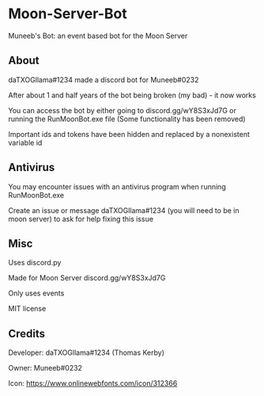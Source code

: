 # Moon-Server-Bot
Muneeb's Bot: an event based bot for the Moon Server

## About

daTXOGllama#1234 made a discord bot for Muneeb#0232

After about 1 and half years of the bot being broken (my bad) - it now works

You can access the bot by either going to discord.gg/wY8S3xJd7G or running the RunMoonBot.exe file (Some functionality has been removed)

Important ids and tokens have been hidden and replaced by a nonexistent variable id

## Antivirus

You may encounter issues with an antivirus program when running RunMoonBot.exe

Create an issue or message daTXOGllama#1234 (you will need to be in moon server) to ask for help fixing this issue

## Misc

Uses discord.py

Made for Moon Server discord.gg/wY8S3xJd7G

Only uses events

MIT license 

## Credits

Developer: daTXOGllama#1234 (Thomas Kerby)

Owner: Muneeb#0232

Icon: https://www.onlinewebfonts.com/icon/312366
